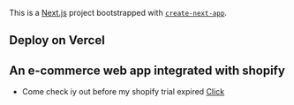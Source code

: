 This is a [Next.js](https://nextjs.org/) project bootstrapped with [`create-next-app`](https://github.com/vercel/next.js/tree/canary/packages/create-next-app).

## Deploy on Vercel

## An e-commerce web app integrated with shopify
* Come check iy out before my shopify trial expired [Click](https://above-v2-vvduth.vercel.app/)

